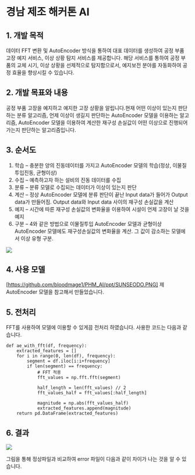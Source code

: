 # 경남 제조 해커톤 AI

## 1. 개발 목적

데이터 FFT 변환 및 AutoEncoder 방식을 통하여 대표 데이터를 생성하여 공정 부품 고장 예지 서비스, 이상 상황 탐지 서비스를 제공합니다. 해당 서비스를 통하여 공정 부품의 교체 시기, 이상 상황을 선제적으로 탐지함으로서, 예지보전 분야를 자동화하여 공정 효율을 향상시킬 수 있습니다.

## 2. 개발 목표와 내용

공정 부품 고장을 예지하고 예지한 고장 상황을 알립니다.현재 어떤 이상이 있는지 판단하는 분류 알고리즘, 언제 이상이 생길지 판단하는 AutoEncoder 모델을 이용하는 알고리즘, AutoEncoder 모델을 이용하여 계산한 재구성 손실값이 어떤 이상으로 진행되어가는지 판단하는 알고리즘입니다.

## 3. 순서도

1. 학습 – 충분한 양의 진동데이터를 가지고 AutoEncoder 모델의 학습(정상, 이물질투입진동, 균형이상)
2. 수집 – 예측하고자 하는 설비의 진동 데이터를 수집
3. 분류 – 분류 모델로 수집되는 데이터가 이상이 있는지 판단
4. 계산 – 정상 AutoEncoder 모델에 분류 판단이 끝난 Input data가 들어가 Output data가 만들어짐. Output data와 Input data 사이의 재구성 손실값을 계산
5. 예지 – 시간에 따른 재구성 손실값의 변화율을 이용하여 시설이 언제 고장이 날 것을 예지
6. 구분 – 4와 같은 방법으로 이물질투입 AutoEncoder 모델과 균형이상 AutoEncoder 모델에도 재구성손실값의 변화율을 계산. 그 값이 감소하는 모델에서 이상 유형 구분.


<img src="https://github.com/bloodmage1/PHM_AI/ppt/SUNSEODO.PNG" />


## 4. 사용 모델
[https://github.com/bloodmage1/PHM_AI/ppt/SUNSEODO.PNG] 제 AutoEncoder 모델을 참고해서 만들었습니다.

## 5. 전처리

FFT를 사용하여 모델에 이용할 수 있게끔 전처리 하였습니다. 사용한 코드는 다음과 같습니다.

```
def ae_with_fft(df, frequency):
    extracted_features = []
    for i in range(0, len(df), frequency):
        segment = df.iloc[i:i+frequency]
        if len(segment) == frequency:
            # FFT 적용
            fft_values = np.fft.fft(segment)
            
            half_length = len(fft_values) // 2
            fft_values_half = fft_values[:half_length]
            
            magnitude = np.abs(fft_values_half)
            extracted_features.append(magnitude)
    return pd.DataFrame(extracted_features)
```

## 6. 결과

<img src="https://github.com/bloodmage1/PHM_AI/ppt/result_.PNG" />

그림을 통해 정상파일과 비교하여 error 파일이 다음과 같이 차이가 나는 것을 알 수 있습니다.
